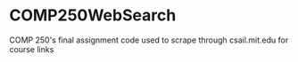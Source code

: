 # COMP250WebSearch
COMP 250's final assignment code used to scrape through csail.mit.edu for course links
